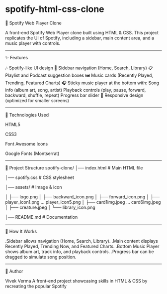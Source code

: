 # spotify-html-css-clone

🎵 Spotify Web Player Clone

A front-end Spotify Web Player clone built using HTML & CSS.
This project replicates the UI of Spotify, including a sidebar, main content area, and a music player with controls.
___

✨ Features

🎶 Spotify-like UI design
📂 Sidebar navigation (Home, Search, Library)
📋 Playlist and Podcast suggestion boxes
🖼️ Music cards (Recently Played, Trending, Featured Charts)
🎧 Sticky music player at the bottom with:
Song info (album art, song, artist)
Playback controls (play, pause, forward, backward, shuffle, repeat)
Progress bar slider
📱 Responsive design (optimized for smaller screens)

___

🚀 Technologies Used

HTML5

CSS3

Font Awesome Icons

Google Fonts (Montserrat)

___


📂 Project Structure
spotify-clone/
│── index.html        # Main HTML file

│── spotify.css       # CSS stylesheet

│── assets/           # Image & icon 

│     ├── logo.png
│     ├── backward_icon.png
│     ├── forward_icon.png
│     ├── player_icon1.png ... player_icon5.png
│     ├── card1img.jpeg ... card6img.jpeg
│     ├── creature.jpeg
│     └── library_icon.png

│── README.md         # Documentation

___


🎯 How It Works

.Sidebar allows navigation (Home, Search, Library).
.Main content displays Recently Played, Trending Now, and Featured Charts.
.Bottom Music Player shows album art, track info, and playback controls.
.Progress bar can be dragged to simulate song position.

___

📧 Author

Vivek Verma
A front-end project showcasing skills in HTML & CSS by recreating the popular Spotify
